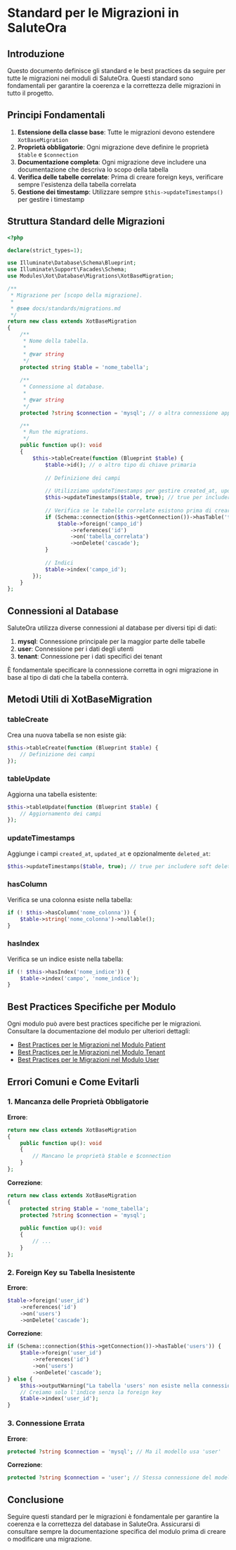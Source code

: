 # Standard per le Migrazioni in SaluteOra

## Introduzione

Questo documento definisce gli standard e le best practices da seguire per tutte le migrazioni nei moduli di SaluteOra. Questi standard sono fondamentali per garantire la coerenza e la correttezza delle migrazioni in tutto il progetto.

## Principi Fondamentali

1. **Estensione della classe base**: Tutte le migrazioni devono estendere `XotBaseMigration`
2. **Proprietà obbligatorie**: Ogni migrazione deve definire le proprietà `$table` e `$connection`
3. **Documentazione completa**: Ogni migrazione deve includere una documentazione che descriva lo scopo della tabella
4. **Verifica delle tabelle correlate**: Prima di creare foreign keys, verificare sempre l'esistenza della tabella correlata
5. **Gestione dei timestamp**: Utilizzare sempre `$this->updateTimestamps()` per gestire i timestamp

## Struttura Standard delle Migrazioni

```php
<?php

declare(strict_types=1);

use Illuminate\Database\Schema\Blueprint;
use Illuminate\Support\Facades\Schema;
use Modules\Xot\Database\Migrations\XotBaseMigration;

/**
 * Migrazione per [scopo della migrazione].
 * 
 * @see docs/standards/migrations.md
 */
return new class extends XotBaseMigration
{
    /**
     * Nome della tabella.
     *
     * @var string
     */
    protected string $table = 'nome_tabella';
    
    /**
     * Connessione al database.
     *
     * @var string
     */
    protected ?string $connection = 'mysql'; // o altra connessione appropriata

    /**
     * Run the migrations.
     */
    public function up(): void
    {
        $this->tableCreate(function (Blueprint $table) {
            $table->id(); // o altro tipo di chiave primaria
            
            // Definizione dei campi
            
            // Utilizziamo updateTimestamps per gestire created_at, updated_at e deleted_at
            $this->updateTimestamps($table, true); // true per includere soft delete
            
            // Verifica se le tabelle correlate esistono prima di creare foreign keys
            if (Schema::connection($this->getConnection())->hasTable('tabella_correlata')) {
                $table->foreign('campo_id')
                    ->references('id')
                    ->on('tabella_correlata')
                    ->onDelete('cascade');
            }
            
            // Indici
            $table->index('campo_id');
        });
    }
};
```

## Connessioni al Database

SaluteOra utilizza diverse connessioni al database per diversi tipi di dati:

1. **mysql**: Connessione principale per la maggior parte delle tabelle
2. **user**: Connessione per i dati degli utenti
3. **tenant**: Connessione per i dati specifici dei tenant

È fondamentale specificare la connessione corretta in ogni migrazione in base al tipo di dati che la tabella conterrà.

## Metodi Utili di XotBaseMigration

### tableCreate

Crea una nuova tabella se non esiste già:

```php
$this->tableCreate(function (Blueprint $table) {
    // Definizione dei campi
});
```

### tableUpdate

Aggiorna una tabella esistente:

```php
$this->tableUpdate(function (Blueprint $table) {
    // Aggiornamento dei campi
});
```

### updateTimestamps

Aggiunge i campi `created_at`, `updated_at` e opzionalmente `deleted_at`:

```php
$this->updateTimestamps($table, true); // true per includere soft delete
```

### hasColumn

Verifica se una colonna esiste nella tabella:

```php
if (! $this->hasColumn('nome_colonna')) {
    $table->string('nome_colonna')->nullable();
}
```

### hasIndex

Verifica se un indice esiste nella tabella:

```php
if (! $this->hasIndex('nome_indice')) {
    $table->index('campo', 'nome_indice');
}
```

## Best Practices Specifiche per Modulo

Ogni modulo può avere best practices specifiche per le migrazioni. Consultare la documentazione del modulo per ulteriori dettagli:

- [Best Practices per le Migrazioni nel Modulo Patient](/laravel/Modules/Patient/project_docs/MIGRATION_BEST_PRACTICES.md)
- [Best Practices per le Migrazioni nel Modulo Tenant](/laravel/Modules/Tenant/project_docs/MIGRATION_BEST_PRACTICES.md)
- [Best Practices per le Migrazioni nel Modulo User](/laravel/Modules/User/project_docs/MIGRATION_BEST_PRACTICES.md)

## Errori Comuni e Come Evitarli

### 1. Mancanza delle Proprietà Obbligatorie

**Errore**:
```php
return new class extends XotBaseMigration
{
    public function up(): void
    {
        // Mancano le proprietà $table e $connection
    }
};
```

**Correzione**:
```php
return new class extends XotBaseMigration
{
    protected string $table = 'nome_tabella';
    protected ?string $connection = 'mysql';
    
    public function up(): void
    {
        // ...
    }
};
```

### 2. Foreign Key su Tabella Inesistente

**Errore**:
```php
$table->foreign('user_id')
    ->references('id')
    ->on('users')
    ->onDelete('cascade');
```

**Correzione**:
```php
if (Schema::connection($this->getConnection())->hasTable('users')) {
    $table->foreign('user_id')
        ->references('id')
        ->on('users')
        ->onDelete('cascade');
} else {
    $this->outputWarning("La tabella 'users' non esiste nella connessione '{$this->getConnection()}'. La foreign key non è stata creata.");
    // Creiamo solo l'indice senza la foreign key
    $table->index('user_id');
}
```

### 3. Connessione Errata

**Errore**:
```php
protected ?string $connection = 'mysql'; // Ma il modello usa 'user'
```

**Correzione**:
```php
protected ?string $connection = 'user'; // Stessa connessione del modello
```

## Conclusione

Seguire questi standard per le migrazioni è fondamentale per garantire la coerenza e la correttezza del database in SaluteOra. Assicurarsi di consultare sempre la documentazione specifica del modulo prima di creare o modificare una migrazione.
